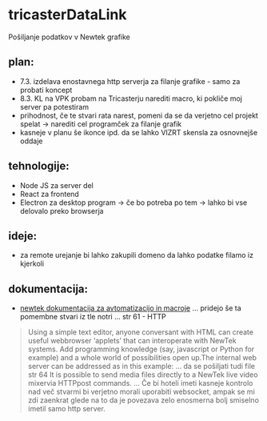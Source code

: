 # tricasterDataLink
Pošiljanje podatkov v Newtek grafike

## plan:
- 7.3. izdelava enostavnega http serverja za filanje grafike - samo za probati koncept
- 8.3. KL na VPK probam na Tricasterju narediti macro, ki pokliče moj server pa potestiram
- prihodnost, če te stvari rata narest, pomeni da se da verjetno cel projekt spelat -> narediti cel programček za filanje grafik
- kasneje v planu še ikonce ipd. da se lahko VIZRT skensla za osnovnejše oddaje

## tehnologije:
- Node JS za server del
- React za frontend
- Electron za desktop program -> če bo potreba po tem -> lahko bi vse delovalo preko browserja

## ideje:
- za remote urejanje bi lahko zakupili domeno da lahko podatke filamo iz kjerkoli

## dokumentacija:
- [newtek dokumentacija za avtomatizacijo in macroje](https://www.newtek.com/blog/tips/introduction-to-tricaster-macros-and-automation/)
... pridejo še ta pomembne stvari iz tle notri
... str 61 - HTTP
> Using a simple text editor, anyone conversant with HTML can create useful webbrowser ‘applets’ that can interoperate with NewTek systems.  Add programming knowledge (say, javascript or Python for example) and a whole world of possibilities open up.The internal web server can be addressed as in this example:
... da se pošiljati tudi file str 64
> It  is  possible  to  send  media  files  directly  to  a NewTek  live  video  mixervia  HTTPpost  commands.
... Če bi hoteli imeti kasneje kontrolo nad več stvarmi bi verjetno morali uporabiti websocket, ampak se mi zdi zaenkrat glede na to da je povezava zelo enosmerna bolj smiselno imetil samo http server.
